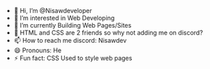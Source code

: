 - 👋 Hi, I’m @Nisawdeveloper
- 👀 I’m interested in Web Developing
- 🌱 I’m currently Building Web Pages/Sites
- 💞️ HTML and CSS are 2 friends so why not adding me on discord?
- 📫 How to reach me discord: Nisawdev
- 😄 Pronouns: He
- ⚡ Fun fact: CSS Used to style web pages
